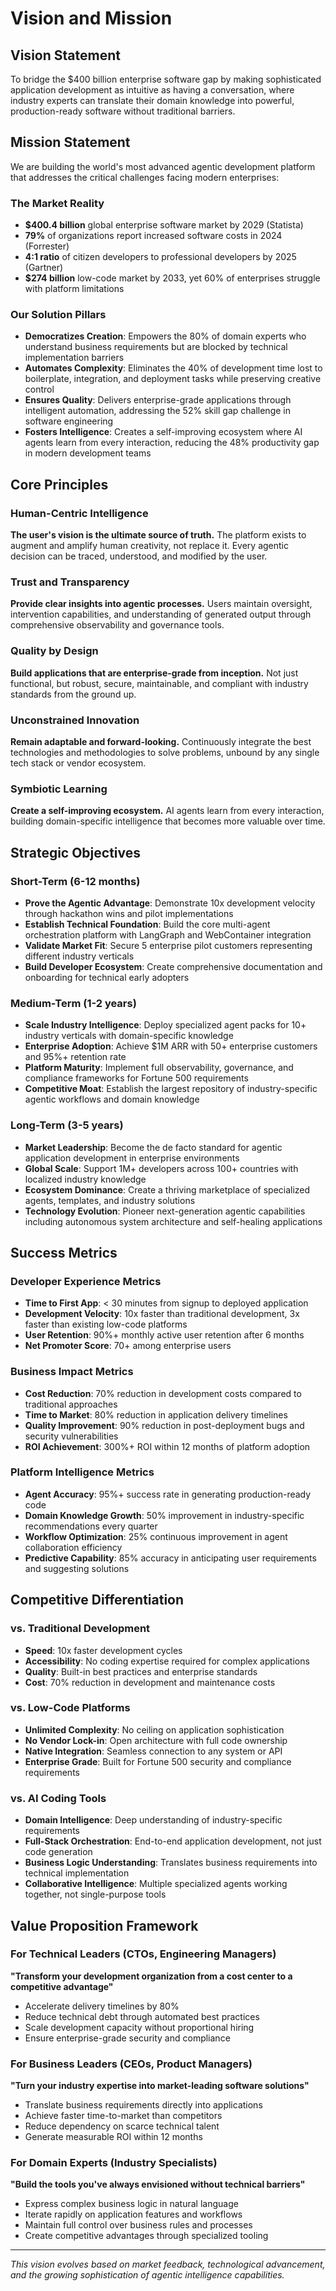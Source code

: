 # Vision and Mission

## Vision Statement
To bridge the $400 billion enterprise software gap by making sophisticated application development as intuitive as having a conversation, where industry experts can translate their domain knowledge into powerful, production-ready software without traditional barriers.

## Mission Statement
We are building the world's most advanced agentic development platform that addresses the critical challenges facing modern enterprises:

### The Market Reality
- **$400.4 billion** global enterprise software market by 2029 (Statista)
- **79%** of organizations report increased software costs in 2024 (Forrester)
- **4:1 ratio** of citizen developers to professional developers by 2025 (Gartner)
- **$274 billion** low-code market by 2033, yet 60% of enterprises struggle with platform limitations

### Our Solution Pillars
- **Democratizes Creation**: Empowers the 80% of domain experts who understand business requirements but are blocked by technical implementation barriers
- **Automates Complexity**: Eliminates the 40% of development time lost to boilerplate, integration, and deployment tasks while preserving creative control
- **Ensures Quality**: Delivers enterprise-grade applications through intelligent automation, addressing the 52% skill gap challenge in software engineering
- **Fosters Intelligence**: Creates a self-improving ecosystem where AI agents learn from every interaction, reducing the 48% productivity gap in modern development teams

## Core Principles

### Human-Centric Intelligence
**The user's vision is the ultimate source of truth.** The platform exists to augment and amplify human creativity, not replace it. Every agentic decision can be traced, understood, and modified by the user.

### Trust and Transparency
**Provide clear insights into agentic processes.** Users maintain oversight, intervention capabilities, and understanding of generated output through comprehensive observability and governance tools.

### Quality by Design
**Build applications that are enterprise-grade from inception.** Not just functional, but robust, secure, maintainable, and compliant with industry standards from the ground up.

### Unconstrained Innovation
**Remain adaptable and forward-looking.** Continuously integrate the best technologies and methodologies to solve problems, unbound by any single tech stack or vendor ecosystem.

### Symbiotic Learning
**Create a self-improving ecosystem.** AI agents learn from every interaction, building domain-specific intelligence that becomes more valuable over time.

## Strategic Objectives

### Short-Term (6-12 months)
- **Prove the Agentic Advantage**: Demonstrate 10x development velocity through hackathon wins and pilot implementations
- **Establish Technical Foundation**: Build the core multi-agent orchestration platform with LangGraph and WebContainer integration
- **Validate Market Fit**: Secure 5 enterprise pilot customers representing different industry verticals
- **Build Developer Ecosystem**: Create comprehensive documentation and onboarding for technical early adopters

### Medium-Term (1-2 years)
- **Scale Industry Intelligence**: Deploy specialized agent packs for 10+ industry verticals with domain-specific knowledge
- **Enterprise Adoption**: Achieve $1M ARR with 50+ enterprise customers and 95%+ retention rate
- **Platform Maturity**: Implement full observability, governance, and compliance frameworks for Fortune 500 requirements
- **Competitive Moat**: Establish the largest repository of industry-specific agentic workflows and domain knowledge

### Long-Term (3-5 years)
- **Market Leadership**: Become the de facto standard for agentic application development in enterprise environments
- **Global Scale**: Support 1M+ developers across 100+ countries with localized industry knowledge
- **Ecosystem Dominance**: Create a thriving marketplace of specialized agents, templates, and industry solutions
- **Technology Evolution**: Pioneer next-generation agentic capabilities including autonomous system architecture and self-healing applications

## Success Metrics

### Developer Experience Metrics
- **Time to First App**: < 30 minutes from signup to deployed application
- **Development Velocity**: 10x faster than traditional development, 3x faster than existing low-code platforms
- **User Retention**: 90%+ monthly active user retention after 6 months
- **Net Promoter Score**: 70+ among enterprise users

### Business Impact Metrics
- **Cost Reduction**: 70% reduction in development costs compared to traditional approaches
- **Time to Market**: 80% reduction in application delivery timelines
- **Quality Improvement**: 90% reduction in post-deployment bugs and security vulnerabilities
- **ROI Achievement**: 300%+ ROI within 12 months of platform adoption

### Platform Intelligence Metrics
- **Agent Accuracy**: 95%+ success rate in generating production-ready code
- **Domain Knowledge Growth**: 50% improvement in industry-specific recommendations every quarter
- **Workflow Optimization**: 25% continuous improvement in agent collaboration efficiency
- **Predictive Capability**: 85% accuracy in anticipating user requirements and suggesting solutions

## Competitive Differentiation

### vs. Traditional Development
- **Speed**: 10x faster development cycles
- **Accessibility**: No coding expertise required for complex applications
- **Quality**: Built-in best practices and enterprise standards
- **Cost**: 70% reduction in development and maintenance costs

### vs. Low-Code Platforms
- **Unlimited Complexity**: No ceiling on application sophistication
- **No Vendor Lock-in**: Open architecture with full code ownership
- **Native Integration**: Seamless connection to any system or API
- **Enterprise Grade**: Built for Fortune 500 security and compliance requirements

### vs. AI Coding Tools
- **Domain Intelligence**: Deep understanding of industry-specific requirements
- **Full-Stack Orchestration**: End-to-end application development, not just code generation
- **Business Logic Understanding**: Translates business requirements into technical implementation
- **Collaborative Intelligence**: Multiple specialized agents working together, not single-purpose tools

## Value Proposition Framework

### For Technical Leaders (CTOs, Engineering Managers)
**"Transform your development organization from a cost center to a competitive advantage"**
- Accelerate delivery timelines by 80%
- Reduce technical debt through automated best practices
- Scale development capacity without proportional hiring
- Ensure enterprise-grade security and compliance

### For Business Leaders (CEOs, Product Managers)
**"Turn your industry expertise into market-leading software solutions"**
- Translate business requirements directly into applications
- Achieve faster time-to-market than competitors
- Reduce dependency on scarce technical talent
- Generate measurable ROI within 12 months

### For Domain Experts (Industry Specialists)
**"Build the tools you've always envisioned without technical barriers"**
- Express complex business logic in natural language
- Iterate rapidly on application features and workflows
- Maintain full control over business rules and processes
- Create competitive advantages through specialized tooling

---

*This vision evolves based on market feedback, technological advancement, and the growing sophistication of agentic intelligence capabilities.*